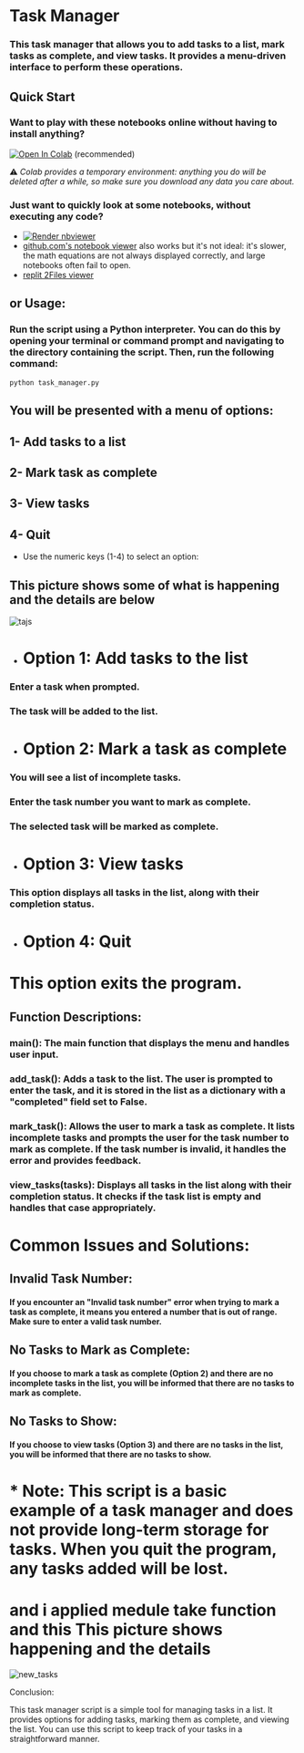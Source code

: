 # Task Manager
### This task manager that allows you to add tasks to a list, mark tasks as complete, and view tasks. It provides a menu-driven interface to perform these operations.

## Quick Start
### Want to play with these notebooks online without having to install anything?

<a href="https://colab.research.google.com/drive/1Hc2NdxHXSsuo8-gnD9L8JRA5duZt3OGO#scrollTo=8fKHAquSnAcq" target="_parent"><img src="https://colab.research.google.com/assets/colab-badge.svg" alt="Open In Colab"/></a> (recommended)
  
⚠ _Colab provides a temporary environment: anything you do will be deleted after a while, so make sure you download any data you care about._

### Just want to quickly look at some notebooks, without executing any code?

* <a href="https://nbviewer.org/github/AhemdMahmoud/MiniNotion/blob/main/Tasks_Manager.ipynb"><img src="https://raw.githubusercontent.com/jupyter/design/master/logos/Badges/nbviewer_badge.svg" alt="Render nbviewer" /></a>
* [github.com's notebook viewer](https://github.com/AhemdMahmoud/MiniNotion/blob/main/Tasks_Manager.ipynb) also works but it's not ideal: it's slower, the math equations are not always displayed correctly, and large notebooks often fail to open.
* [replit 2Files viewer](https://replit.com/@AhmedMahmoud124/MININOTION#task_manager.py) 
## or Usage:

### Run the script using a Python interpreter. You can do this by opening your terminal or command prompt and navigating to the directory containing the script. Then, run the following command:

~~~
python task_manager.py
~~~
## You will be presented with a menu of options:
## 1- Add tasks to a list
## 2- Mark task as complete
## 3- View tasks
## 4- Quit
* Use the numeric keys (1-4) to select an option:
## This picture shows some of what is happening and the details are below
![tajs](https://github.com/AhemdMahmoud/MiniNotion/assets/109467491/0f5d2c6b-8363-407f-b01a-4a5e30b7ec59)

* # Option 1: Add tasks to the list

### Enter a task when prompted.
### The task will be added to the list.
* # Option 2: Mark a task as complete

### You will see a list of incomplete tasks.
### Enter the task number you want to mark as complete.
### The selected task will be marked as complete.
* # Option 3: View tasks

### This option displays all tasks in the list, along with their completion status.
* # Option 4: Quit

# This option exits the program.
## Function Descriptions:

### main(): The main function that displays the menu and handles user input.

### add_task(): Adds a task to the list. The user is prompted to enter the task, and it is stored in the list as a dictionary with a "completed" field set to False.

### mark_task(): Allows the user to mark a task as complete. It lists incomplete tasks and prompts the user for the task number to mark as complete. If the task number is invalid, it handles the error and provides feedback.

### view_tasks(tasks): Displays all tasks in the list along with their completion status. It checks if the task list is empty and handles that case appropriately.

# Common Issues and Solutions:

## Invalid Task Number:
#### If you encounter an "Invalid task number" error when trying to mark a task as complete, it means you entered a number that is out of range. Make sure to enter a valid task number.

## No Tasks to Mark as Complete: 
#### If you choose to mark a task as complete (Option 2) and there are no incomplete tasks in the list, you will be informed that there are no tasks to mark as complete.

## No Tasks to Show: 
#### If you choose to view tasks (Option 3) and there are no tasks in the list, you will be informed that there are no tasks to show.

# * Note: This script is a basic example of a task manager and does not provide long-term storage for tasks. When you quit the program, any tasks added will be lost.
# and i applied medule take function and this This picture shows  happening and the details 
![new_tasks](https://github.com/AhemdMahmoud/MiniNotion/assets/109467491/ac9bb7f4-e657-45ad-b45d-288e0b1fc324)


Conclusion:

This task manager script is a simple tool for managing tasks in a list. It provides options for adding tasks, marking them as complete, and viewing the list. You can use this script to keep track of your tasks in a straightforward manner.

